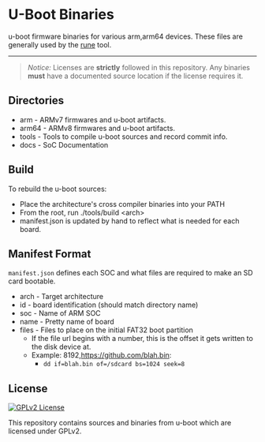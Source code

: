 # U-Boot Binaries

u-boot firmware binaries for various arm,arm64 devices.
These files are generally used by the [rune](https://github.com/haiku/rune) tool.

----------

> *Notice:* Licenses are **strictly** followed in this repository.
> Any binaries **must** have a documented source location if the license requires it.

Directories
-------------

* arm - ARMv7 firmwares and u-boot artifacts.
* arm64 - ARMv8 firmwares and u-boot artifacts.
* tools - Tools to compile u-boot sources and record commit info.
* docs - SoC Documentation

Build
-------------

To rebuild the u-boot sources:

* Place the architecture's cross compiler binaries into your PATH
* From the root, run ./tools/build &lt;arch&gt;
* manifest.json is updated by hand to reflect what is needed for each board.

Manifest Format
------------

```manifest.json``` defines each SOC and what files are required to make an SD card bootable.

* arch - Target architecture
* id - board identification (should match directory name)
* soc - Name of ARM SOC
* name - Pretty name of board
* files - Files to place on the initial FAT32 boot partition
  * If the file url begins with a number, this is the offset it gets written to the disk device at.
  * Example: 8192,https://github.com/blah.bin:
    * ```dd if=blah.bin of=/sdcard bs=1024 seek=8```

License
------------

[![GPLv2 License](https://img.shields.io/badge/license-GPL--2.0+-red.svg)](LICENSE)

This repository contains sources and binaries from u-boot which are licensed under GPLv2.
